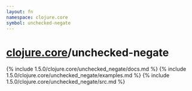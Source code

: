 ```yaml
---
layout: fn
namespace: clojure.core
symbol: unchecked-negate
---
```


# [clojure.core](../)/unchecked-negate

{% include 1.5.0/clojure.core/unchecked_negate/docs.md %}
{% include 1.5.0/clojure.core/unchecked_negate/examples.md %}
{% include 1.5.0/clojure.core/unchecked_negate/src.md %}

